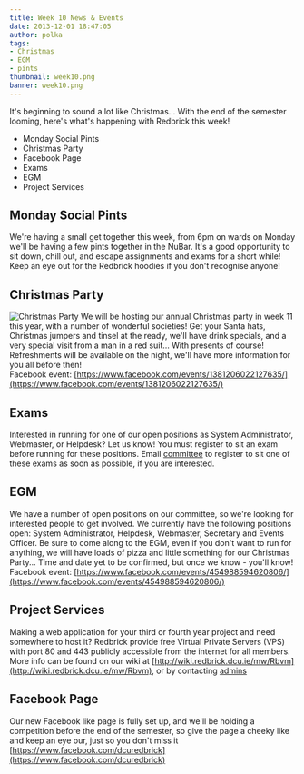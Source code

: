 ```yaml
---
title: Week 10 News & Events
date: 2013-12-01 18:47:05
author: polka
tags:
- Christmas
- EGM
- pints
thumbnail: week10.png
banner: week10.png
---
```


It's beginning to sound a lot like Christmas... With the end of the semester looming, here's what's happening with Redbrick this week!

*   Monday Social Pints
*   Christmas Party
*   Facebook Page
*   Exams
*   EGM
*   Project Services

<!-- more -->
## Monday Social Pints

We're having a small get together this week, from 6pm on wards on Monday we'll be having a few pints together in the NuBar. It's a good opportunity to sit down, chill out, and escape assignments and exams for a short while! Keep an eye out for the Redbrick hoodies if you don't recognise anyone!

## Christmas Party

![Christmas Party](xmas-party.png) We will be hosting our annual Christmas party in week 11 this year, with a number of wonderful societies! Get your Santa hats, Christmas jumpers and tinsel at the ready, we'll have drink specials, and a very special visit from a man in a red suit... With presents of course! Refreshments will be available on the night, we'll have more information for you all before then!  
Facebook event: [https://www.facebook.com/events/1381206022127635/](https://www.facebook.com/events/1381206022127635/)

## Exams

Interested in running for one of our open positions as System Administrator, Webmaster, or Helpdesk? Let us know! You must register to sit an exam before running for these positions. Email [committee](/about/contact/committee) to register to sit one of these exams as soon as possible, if you are interested.

## EGM

We have a number of open positions on our committee, so we're looking for interested people to get involved. We currently have the following positions open: System Administrator, Helpdesk, Webmaster, Secretary and Events Officer. Be sure to come along to the EGM, even if you don't want to run for anything, we will have loads of pizza and little something for our Christmas Party... Time and date yet to be confirmed, but once we know - you'll know!  
Facebook event: [https://www.facebook.com/events/454988594620806/](https://www.facebook.com/events/454988594620806/)

## Project Services

Making a web application for your third or fourth year project and need somewhere to host it? Redbrick provide free Virtual Private Servers (VPS) with port 80 and 443 publicly accessible from the internet for all members. More info can be found on our wiki at [http://wiki.redbrick.dcu.ie/mw/Rbvm](http://wiki.redbrick.dcu.ie/mw/Rbvm), or by contacting [admins](/about/contact/admins)

## Facebook Page

Our new Facebook like page is fully set up, and we'll be holding a competition before the end of the semester, so give the page a cheeky like and keep an eye our, just so you don't miss it [https://www.facebook.com/dcuredbrick](https://www.facebook.com/dcuredbrick)
